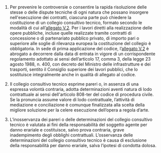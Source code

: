 1. Per prevenire le controversie o consentire la rapida risoluzione delle stesse o delle dispute tecniche di ogni natura che possano insorgere nell'esecuzione dei contratti, ciascuna parte può chiedere la costituzione di un collegio consultivo tecnico, formato secondo le modalità di cui all’[allegato V.2](/index.html?section=attachment-5-2&version=1). Per i lavori diretti alla realizzazione delle opere pubbliche, incluse quelle realizzate tramite contratti di concessione o di partenariato pubblico privato, di importo pari o superiore alle soglie di rilevanza europea la costituzione del collegio è obbligatoria. In sede di prima applicazione del codice, l’[allegato V.2](/index.html?section=attachment-5-2&version=1) è abrogato a decorrere dalla data di entrata in vigore di un corrispondente regolamento adottato ai sensi dell’articolo 17, comma 3, della legge 23 agosto 1988, n. 400, con decreto del Ministro delle infrastrutture e dei trasporti, sentito il Consiglio superiore dei lavori pubblici, che lo sostituisce integralmente anche in qualità di allegato al codice. 

2. Il collegio consultivo tecnico esprime pareri o, in assenza di una espressa volontà contraria, adotta determinazioni aventi natura di lodo contrattuale ai sensi dell'articolo 808-ter del codice di procedura civile. Se la pronuncia assume valore di lodo contrattuale, l’attività di mediazione e conciliazione è comunque finalizzata alla scelta della migliore soluzione per la celere esecuzione dell’opera a regola d’arte.

3. L’inosservanza dei pareri o delle determinazioni del collegio consultivo tecnico è valutata ai fini della responsabilità del soggetto agente per danno erariale e costituisce, salvo prova contraria, grave inadempimento degli obblighi contrattuali. L’osservanza delle determinazioni del collegio consultivo tecnico è causa di esclusione della responsabilità per danno erariale, salva l’ipotesi di condotta dolosa.

